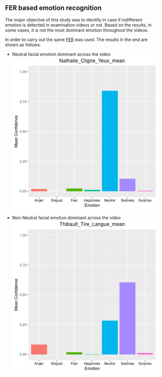 ## FER based emotion recognition
The major objective of this study was to identify in case if indifferent emotion is detected in examination videos or not. Based on the results, in some cases, it is not the most dominant emotion throughout the videos.

In order to carry out the same [FER](https://pypi.org/project/fer/) was used.
The results in the end are shown as follows:
- Neutral facial emotion dominant across the video ![plot](https://github.com/nshreyasvi/identifying_facial_expressions/blob/main/mean_plots/Nathalie_Cligne_Yeux_mean.png)

- Non-Neutral facial emotion dominant across the video ![plot](https://github.com/nshreyasvi/identifying_facial_expressions/blob/main/mean_plots/Thibault_Tire_Langue_mean.png)